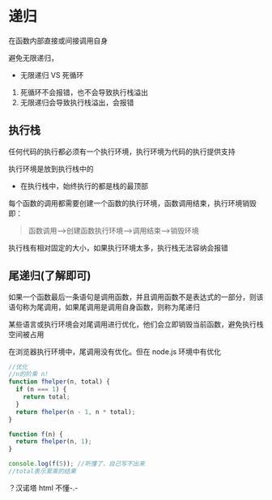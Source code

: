 # 递归

在函数内部直接或间接调用自身

避免无限递归，

- 无限递归 VS 死循环

1. 死循环不会报错，也不会导致执行栈溢出
2. 无限递归会导致执行栈溢出，会报错

## 执行栈

任何代码的执行都必须有一个执行环境，执行环境为代码的执行提供支持

执行环境是放到执行栈中的

- 在执行栈中，始终执行的都是栈的最顶部

每个函数的调用都需要创建一个函数的执行环境，函数调用结束，执行环境销毁即：

> 函数调用-->创建函数执行环境-->调用结束-->销毁环境

执行栈有相对固定的大小，如果执行环境太多，执行栈无法容纳会报错

## 尾递归(了解即可)

如果一个函数最后一条语句是调用函数，并且调用函数不是表达式的一部分，则该语句称为尾调用，如果尾调用是调用自身函数，则称为尾递归

某些语言或执行环境会对尾调用进行优化，他们会立即销毁当前函数，避免执行栈空间被占用

在浏览器执行环境中，尾调用没有优化。但在 node.js 环境中有优化

```js
//优化
//n的阶乘 n!
function fhelper(n, total) {
  if (n === 1) {
    return total;
  }
  return fhelper(n - 1, n * total);
}

function f(n) {
  return fhelper(n, 1);
}

console.log(f(5)); //听懂了，自己写不出来
//total表示累乘的结果
```

？汉诺塔 html 不懂-.-

